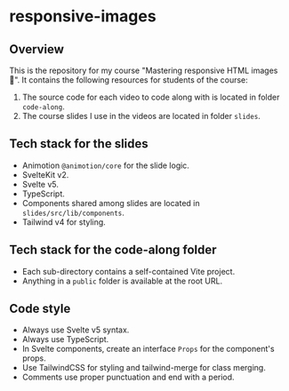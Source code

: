 # responsive-images

## Overview

This is the repository for my course "Mastering responsive HTML images 🌉". It contains the
following resources for students of the course:

1. The source code for each video to code along with is located in folder `code-along`.
2. The course slides I use in the videos are located in folder `slides`.

## Tech stack for the slides

- Animotion `@animotion/core` for the slide logic.
- SvelteKit v2.
- Svelte v5.
- TypeScript.
- Components shared among slides are located in `slides/src/lib/components`.
- Tailwind v4 for styling.

## Tech stack for the code-along folder

- Each sub-directory contains a self-contained Vite project.
- Anything in a `public` folder is available at the root URL.

## Code style

- Always use Svelte v5 syntax.
- Always use TypeScript.
- In Svelte components, create an interface `Props` for the component's props.
- Use TailwindCSS for styling and tailwind-merge for class merging.
- Comments use proper punctuation and end with a period.
